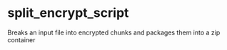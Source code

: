 # split_encrypt_script
Breaks an input file into encrypted chunks and packages them into a zip container
